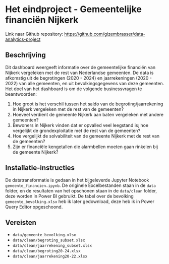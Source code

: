 # Het eindproject - Gemeentelijke financiën Nijkerk

Link naar Github repository: https://github.com/gizembrasser/data-analytics-project

## Beschrijving
Dit dashboard weergeeft informatie over de gemeentelijke financiën van Nijkerk vergeleken met de rest van Nederlandse gemeenten. De data is afkomstig uit de begrotingen (2020 - 2024) en jaarrekeningen (2020 - 2022) van alle gemeenten, en uit bevolkingsgegevens van deze gemeenten. Het doel van het dashboard is om de volgende businessvragen te beantwoorden: 

1. Hoe groot is het verschil tussen het saldo van de begroting/jaarrekening in Nijkerk vergeleken met de rest van de gemeenten?
2. Hoeveel verdient de gemeente Nijkerk aan baten vergeleken met andere gemeenten?
3. Bewoners in Nijkerk vinden dat er opvalled veel leegstand is; hoe vergelijkt de grondexploitatie met de rest van de gemeenten?
4. Hoe vergelijkt de solvabiliteit van de gemeente Nijkerk met de rest van de gemeenten?
5. Zijn er financiële kengetallen die alarmbellen moeten gaan rinkelen bij de gemeente Nijkerk?

## Installatie-instructies
De datatransformatie is gedaan in het bijgeleverde Jupyter Notebook `gemeente_financien.ipynb`. De originele Excelbestanden staan in de `data` folder, en de resultaten van het opschonen staan in de `data/clean` folder, deze worden in Power BI gebruikt. De tabel over de bevolking `gemeente_bevolking.xlsx` heb ik later gedownload, deze heb ik in Power Query Editor opgeschoond. 

## Vereisten
- `data/gemeente_bevolking.xlsx` 
- `data/clean/begroting_subset.xlsx`
- `data/clean/jaarrekening_subset.xlsx`
- `data/clean/begroting20-24.xlsx`
- `data/clean/jaarrekening20-22.xlsx`

